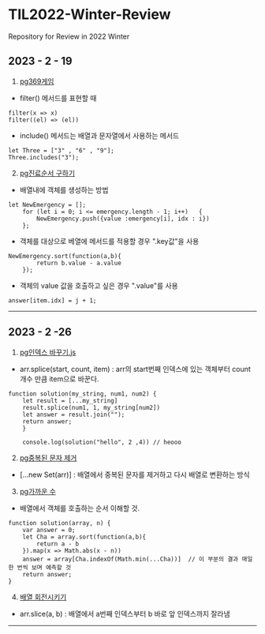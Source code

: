 # TIL2022-Winter-Review
Repository for Review in 2022 Winter

## 2023 - 2 - 19
1. [pg369게임](https://github.com/ThovenhairWorrior/TIL2022-Winter-Review/blob/main/rv2023-2-19/pg369%EA%B2%8C%EC%9E%84.js)

- filter() 메서드를 표현할 때

```
filter(x => x) 
filter((el) => (el))
```

- include() 메서드는 배열과 문자열에서 사용하는 메서드
```
let Three = ["3" , "6" , "9"];
Three.includes("3");
```


2. [pg진료순서 구하기](https://github.com/ThovenhairWorrior/TIL2022-Winter-Review/blob/main/rv2023-2-19/pg%EC%A7%84%EB%A3%8C%EC%88%9C%EC%84%9C%20%EA%B5%AC%ED%95%98%EA%B8%B0.js)

- 배열내에 객체를 생성하는 방법
```
let NewEmergency = [];
    for (let i = 0; i <= emergency.length - 1; i++)   {
        NewEmergency.push({value :emergency[i], idx : i})
    };
```

- 객체를 대상으로 베열에 메서드를 적용할 경우 ".key값"을 사용
```
NewEmergency.sort(function(a,b){
        return b.value - a.value
    });
```

- 객체의 value 값을 호출하고 싶은 경우 ".value"를 사용
```
answer[item.idx] = j + 1;
```
----------------

## 2023 - 2 -26
1. [pg인덱스 바꾸기.js](https://github.com/ThovenhairWorrior/TIL2022-Winter-Review/blob/main/rv2023-2-26/pg%EC%9D%B8%EB%8D%B1%EC%8A%A4%20%EB%B0%94%EA%BE%B8%EA%B8%B0.js)


- arr.splice(start, count, item) : arr의 start번째 인덱스에 있는 객체부터 count 개수 만큼 item으로 바꾼다.

```
function solution(my_string, num1, num2) {
    let result = [...my_string] 
    result.splice(num1, 1, my_string[num2])
    let answer = result.join("");
    return answer;
    }

    console.log(solution("hello", 2 ,4)) // heooo
```


2. [pg중복된 문자 제거](https://github.com/ThovenhairWorrior/TIL2022-Winter-Review/blob/main/rv2023-2-26/pg%EC%A4%91%EB%B3%B5%EB%90%9C%20%EB%AC%B8%EC%9E%90%20%EC%A0%9C%EA%B1%B0.js)


- [...new Set(arr)] : 배열에서 중복된 문자를 제거하고 다시 배열로 변환하는 방식


3. [pg가까운 수](https://github.com/ThovenhairWorrior/TIL2022-Winter-Review/blob/main/rv2023-2-26/pg%EA%B0%80%EA%B9%8C%EC%9A%B4%20%EC%88%98.js)


- 배열에서 객체를 호출하는 순서 이해할 것. 

```
function solution(array, n) {
    var answer = 0;
    let Cha = array.sort(function(a,b){
        return a - b
    }).map(x => Math.abs(x - n))
    answer = array[Cha.indexOf(Math.min(...Cha))]  // 이 부분의 결과 매일 한 번씩 보며 예측할 것
    return answer;
}
```


4. [배열 회전시키기](https://github.com/ThovenhairWorrior/TIL2022-Winter-Review/blob/main/rv2023-2-26/pg%EB%B0%B0%EC%97%B4%20%ED%9A%8C%EC%A0%84%EC%8B%9C%ED%82%A4%EA%B8%B0.js)


- arr.slice(a, b) : 배열에서 a번째 인덱스부터 b 바로 앞 인덱스까지 잘라냄

------------------------




